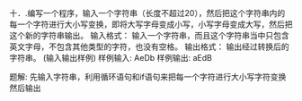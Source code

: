 
十．.编写一个程序，输入一个字符串（长度不超过20），然后把这个字符串内的每一个字符进行大小写变换，即将大写字母变成小写，小写字母变成大写，然后把这个新的字符串输出。
输入格式：
输入一个字符串，而且这个字符串当中只包含英文字母，不包含其他类型的字符，也没有空格。
输出格式：
输出经过转换后的字符串。
(输入输出样例)
样例输入:
AeDb
样例输出:
aEdB


题解:
先输入字符串，利用循环语句和if语句来把每一个字符进行大小写字符变换
然后输出
